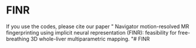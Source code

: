 # FINR 


If you use the codes, please cite our paper " Navigator motion-resolved MR fingerprinting using implicit neural representation (FINR): feasibility for free-breathing 3D whole-liver multiparametric mapping. "# FINR
